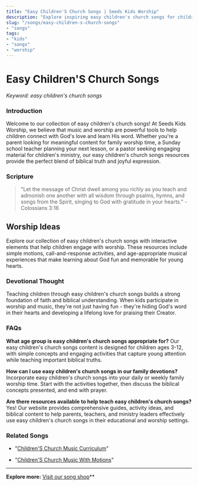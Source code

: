 ```yaml
---
title: "Easy Children'S Church Songs | Seeds Kids Worship"
description: "Explore inspiring easy children's church songs for children's worship and faith development. Biblical music resources for families and ministry."
slug: "/songs/easy-children-s-church-songs"
- "songs"
tags:
- "kids"
- "songs"
- "worship"
---
```


# Easy Children'S Church Songs

_Keyword: easy children's church songs_

### Introduction

Welcome to our collection of easy children's church songs! At Seeds Kids Worship, we believe that music and worship are powerful tools to help children connect with God's love and learn His word. Whether you're a parent looking for meaningful content for family worship time, a Sunday school teacher planning your next lesson, or a pastor seeking engaging material for children's ministry, our easy children's church songs resources provide the perfect blend of biblical truth and joyful expression.

### Scripture

> "Let the message of Christ dwell among you richly as you teach and admonish one another with all wisdom through psalms, hymns, and songs from the Spirit, singing to God with gratitude in your hearts." - Colossians 3:16

## Worship Ideas

Explore our collection of easy children's church songs with interactive elements that help children engage with worship. These resources include simple motions, call-and-response activities, and age-appropriate musical experiences that make learning about God fun and memorable for young hearts.

### Devotional Thought

Teaching children through easy children's church songs builds a strong foundation of faith and biblical understanding. When kids participate in worship and music, they're not just having fun - they're hiding God's word in their hearts and developing a lifelong love for praising their Creator.

### FAQs

**What age group is easy children's church songs appropriate for?**
Our easy children's church songs content is designed for children ages 3-12, with simple concepts and engaging activities that capture young attention while teaching important biblical truths.

**How can I use easy children's church songs in our family devotions?**
Incorporate easy children's church songs into your daily or weekly family worship time. Start with the activities together, then discuss the biblical concepts presented, and end with prayer.

**Are there resources available to help teach easy children's church songs?**
Yes! Our website provides comprehensive guides, activity ideas, and biblical content to help parents, teachers, and ministry leaders effectively use easy children's church songs in their educational and worship settings.

### Related Songs

- "[Children'S Church Music Curriculum](/songs/children-s-church-music-curriculum/)"

- "[Children'S Church Music With Motions](/songs/children-s-church-music-with-motions/)"

---

**Explore more:** [Visit our song shop](https://seedskidsworship.com/shop)**

<!-- Schema Markup -->
<script type="application/ld+json">
{
  "@context": "https://schema.org",
  "@type": "MusicRecording",
  "name": "Easy Children'S Church Songs",
  "byArtist": {
    "@type": "MusicGroup",
    "name": "Seeds Kids Worship"
  },
  "isFamilyFriendly": true,
  "url": "https://seedskidsworship.com/songs/easy-children-s-church-songs/"
}
</script>